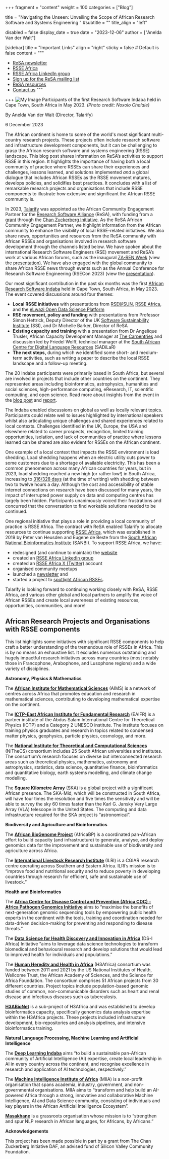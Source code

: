 +++
fragment = "content"
weight = 100
categories = ["Blog"]

title = "Navigating the Unseen: Unveiling the Scope of African Research Software and Systems Engineering "
#subtitle = ""
title_align = "left"

disabled = false
display_date = true
date = "2023-12-06"
author = ["Anelda Van der Walt"]

[sidebar]
  title = "Important Links"
  align = "right"
  sticky = false # Default is false
  content = """
  * [ReSA newsletter](https://www.researchsoft.org/news/)
  * [RSSE Africa](https://rsse.africa/)
  * [RSSE Africa LinkedIn group](https://www.linkedin.com/groups/12903402/)
  * [Sign up for the ReSA mailing list](https://landing.mailerlite.com/webforms/landing/i5e1h2)
  * [ReSA resources](/resa-resources)
  * [Contact us](/contact)
  """

+++
![My Image](FwfmuBjWIAIQhg7-1024x768.jpeg)
Participants of the first Research Software Indaba held in Cape Town, South Africa in May 2023. _(Photo credit: Noxolo Chalale)_

By Anelda Van der Walt (Director, Talarify)

6 December 2023

The African continent is home to some of the world's most significant multi-country research projects. These projects often include research software and infrastructure development components, but it can be challenging to grasp the African research software and systems engineering (RSSE) landscape. This blog post shares information on ReSA’s activities to support RSSE in this region. It highlights the importance of having both a local community of practice where RSSEs can share their experiences and challenges, lessons learned, and solutions implemented *and* a global dialogue that includes African RSSEs as the RSSE movement matures, develops policies, and solidifies best practices. It concludes with a list of remarkable research projects and organisations that include RSSE components to illustrate how extensive and significant the African RSSE community is.

In 2023, [Talarify](https://www.talarify.co.za/) was appointed as the African Community Engagement Partner for the [Research Software Alliance](https://www.researchsoft.org/) (ReSA), with funding from a [grant](https://doi.org/10.5281/zenodo.7275397) through the [Chan Zuckerberg Initiative](https://chanzuckerberg.com/). As the  ReSA African Community Engagement Partner, we highlight information from the African community to enhance the visibility of local RSSE-related initiatives. We also share news, opportunities and resources from the ReSA community with African RSSEs and organisations involved in research software development through the channels listed below. We have spoken about the international Research Software Engineers (RSE) movement and ReSA’s work at various African forums, such as the inaugural [ZA-REN Week](https://events.tenet.ac.za/event/33/) (view the [presentation](https://zenodo.org/doi/10.5281/zenodo.10013667)). We have also engaged with the global community to share African RSSE news through events such as the Annual Conference for Research Software Engineering (RSECon 2023) (view the [presentation](https://doi.org/10.5281/zenodo.10013746)).

Our most significant contribution in the past six months was the first [African Research Software Indaba](https://rse-indaba.org) held in Cape Town, South Africa, in May 2023. The event covered discussions around four themes: 

- **Local RSSE initiatives** with presentations from [RSE@SUN](https://rse-at-sun.github.io/RSE-at-SUN/), [RSSE Africa](https://rsse.africa), and the [eLwazi Open Data Science Platform](https://elwazi.org/)
- **RSE movement, policy and funding** with presentations from Professor Simon Hettrick, Deputy Director of the UK [Software Sustainability Institute](https://software.ac.uk) (SSI), and Dr Michelle Barker, Director of ReSA
- **Existing capacity and training** with a presentation from Dr Angelique Trusler, African Capacity Development Manager at [The Carpentries](https://carpentries.org) and discussion led by Friedel Wolff, technical manager at the [South African Centre for Digital Language Resources](https://sadilar.org) (SADiLaR)
- **The next steps,** during which we identified some short- and medium-term activities, such as writing a paper to describe the local RSSE landscape and a follow-up meeting.

The 20 Indaba participants were primarily based in South Africa, but several are involved in projects that include other countries on the continent. They represented areas including bioinformatics, astrophysics, humanities and social sciences, high-performance computing, eResearch, IT, scientific computing, and open science. Read more about insights from the event in the [blog post](https://www.talarify.co.za/2023/05/29/driving-sustainable-research-software-and-systems-insights-from-the-first-research-software-indaba-in-africa/) and [report](https://doi.org/10.5281/zenodo.7980634).

The Indaba enabled discussions on global as well as locally relevant topics. Participants could relate well to issues highlighted by international speakers whilst also articulating unique challenges and shared experiences related to local contexts. Challenges identified in the UK, Europe, the USA and elsewhere related to career prospects, recognition, limited training opportunities, isolation, and lack of communities of practice where lessons learned can be shared are also evident for RSSEs on the African continent.

One example of a local context that impacts the RSSE environment is load shedding. Load shedding happens when an electric utility cuts power to some customers due to a shortage of available electricity. This has been a common phenomenon across many African countries for years, but in 2023, load shedding reached a new high (or rather low!) in South Africa, increasing to [316/328 days](https://loadshed.theoutlier.co.za/) (at the time of writing) with shedding between two to twelve hours a day. Although the cost and accessibility of stable internet connections on research have been discussed for many years, the impact of interrupted power supply on data and computing centres has largely been hidden. Participants unanimously voiced their frustrations and concurred that the conversation to find workable solutions needed to be continued.

One regional initiative that plays a role in providing a local community of practice is RSSE Africa. The contract with ReSA enabled Talarify to allocate resources to continue supporting [RSSE Africa](https://rsse.africa), which was established in 2019 by Peter van Heusden and Eugene de Beste from the [South African National Bioinformatics Institute](https://www.sanbi.ac.za/) (SANBI). To support RSSE Africa, we have:

- redesigned (and continue to maintain) the [website](https://rsse.africa)
- created an [RSSE Africa LinkedIn group](https://www.linkedin.com/groups/12903402/)
- created an [RSSE Africa X (Twitter)](https://twitter.com/RsseAfrica) account
- organised community meetups
- launched a [newsletter](https://rsse.africa/newsletters/) and 
- started a project to [spotlight African RSSEs](https://rsse.africa/project/spotlight/).

Talarify is looking forward to continuing working closely with ReSA, RSSE Africa, and various other global and local partners to amplify the voice of African RSSEs and create local awareness of existing resources, opportunities, communities, and more!

## <a name="_yoypd7mpba0n"></a>African Research Projects and Organisations with RSSE components

This list highlights some initiatives with significant RSSE components to help craft a better understanding of the tremendous role of RSSEs in Africa. This is by no means an exhaustive list. It excludes numerous outstanding and hugely impactful research initiatives across many countries (most notably those in Francophone, Arabophone, and Lusophone regions) and a wide variety of disciplines.

**Astronomy, Physics & Mathematics**

The [**African Institute for Mathematical Sciences**](https://centres.nexteinstein.org/) (AIMS) is a network of centres across Africa that promotes education and research in mathematical sciences, contributing to developing mathematical expertise on the continent.

The [**ICTP-East African Institute for Fundamental Research**](https://eaifr.org/) (EAIFR) is a partner institute of the Abdus Salam International Centre for Theoretical Physics (ICTP) and a Category 2 UNESCO institute. The institute focuses on training physics graduates and research in topics related to condensed matter physics, geophysics, particle physics, cosmology, and more.

The [**National Institute for Theoretical and Computational Sciences**](https://nithecs.ac.za/) (NiTheCS) consortium includes 25 South African universities and institutes. The consortium’s research focuses on diverse but interconnected research areas such as theoretical physics, mathematics, astronomy and astrophysics, statistics, data science, quantitative finance, bioinformatics and quantitative biology, earth systems modelling, and climate change modelling. 

The [**Square Kilometre Array**](https://www.skao.int/) (SKA) is a global project with a significant African presence. The SKA-Mid, which will be constructed in South Africa, will have four times the resolution and five times the sensitivity and will be able to survey the sky 60 times faster than the Karl G. Jansky Very Large Array (VLA) telescope in the United States. The computing and data infrastructure required for the SKA project is “astronomical”.

**Biodiversity and Agriculture and Bioinformatics**

The [**African BioGenome Project**](https://africanbiogenome.org/) (AfricaBP) is a coordinated pan-African effort to build capacity (and infrastructure) to generate, analyse, and deploy genomics data for the improvement and sustainable use of biodiversity and agriculture across Africa. 

The [**International Livestock Research Institute**](https://www.ilri.org/) (ILRI) is a CGIAR research centre operating across Southern and Eastern Africa. ILRI’s mission is to “improve food and nutritional security and to reduce poverty in developing countries through research for efficient, safe and sustainable use of livestock.”

**Health and Bioinformatics**

The [**Africa Centre for Disease Control and Prevention (Africa CDC) – Africa Pathogen Genomics Initiative**](https://africacdc.org/institutes/ipg/) aims to “maximise the benefits of next-generation genomic sequencing tools by empowering public health experts in the continent with the tools, training and coordination needed for data-driven decision-making for preventing and responding to disease threats.”

The [**Data Science for Health Discovery and Innovation in Africa**](https://dsi-africa.org/) (DS-I Africa) Initiative “aims to leverage data science technologies to transform biomedical and behavioural research and develop solutions that would lead to improved health for individuals and populations.”

The [**Human Heredity and Health in Africa**](https://h3africa.org/) (H3Africa) consortium was funded between 2011 and 2021 by the US National Institutes of Health, Wellcome Trust, the African Academy of Sciences, and the Science for Africa Foundation. The consortium comprises 51 African projects from 30 different countries. Project topics include population-based genomic studies of common, non-communicable disorders such as heart and renal disease and infectious diseases such as tuberculosis.

[**H3ABioNet**](https://h3abionet.org/) is a sub-project of H3Africa and was established to develop bioinformatics capacity, specifically genomics data analysis expertise within the H3Africa projects. These projects included infrastructure development, bio-repositories and analysis pipelines, and intensive bioinformatics training. 

**Natural Language Processing, Machine Learning and Artificial Intelligence**

The [**Deep Learning Indaba**](https://deeplearningindaba.com/2023/) aims “to build a sustainable pan-African community of Artificial Intelligence (AI) expertise, create local leadership in AI in every country across the continent, and recognise excellence in research and application of AI technologies, respectively.” 

The [**Machine Intelligence Institute of Africa**](https://miiafrica.org/research/) (MIIA) is a non-profit organisation that spans academia, industry, government, and non-governmental organisations. MIIA aims to “transform and help build an AI-powered Africa through a strong, innovative and collaborative Machine Intelligence, AI and Data Science community, consisting of individuals and key players in the African Artificial Intelligence Ecosystem”.

[**Masakhane**](https://www.masakhane.io/) is a grassroots organisation whose mission is to “strengthen and spur NLP research in African languages, for Africans, by Africans.”

**Acknowledgements**

This project has been made possible in part by a grant from The Chan Zuckerberg Initiative DAF, an advised fund of Silicon Valley Community Foundation.

